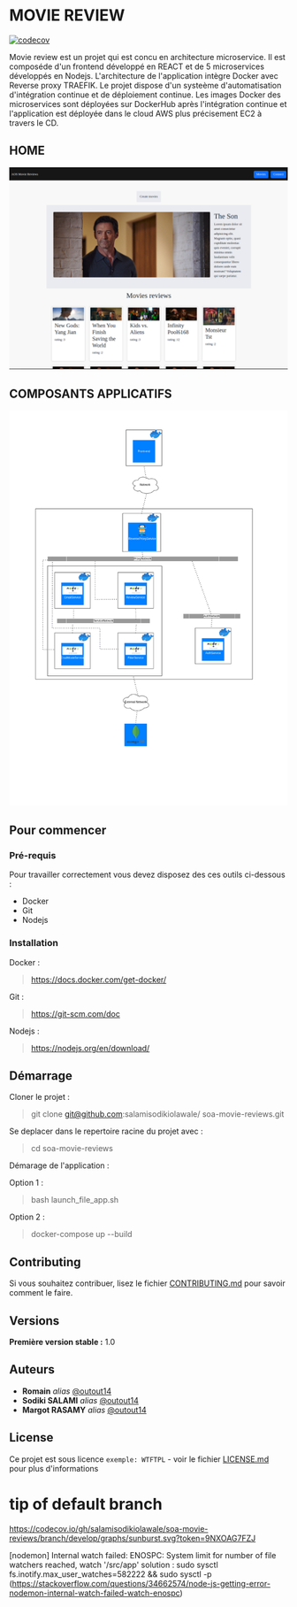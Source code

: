 # MOVIE REVIEW

[![codecov](https://codecov.io/gh/salamisodikiolawale/soa-movie-reviews/branch/develop/graph/badge.svg?token=9NXOAG7FZJ)](https://codecov.io/gh/salamisodikiolawale/soa-movie-reviews)


Movie review est un projet qui est concu en architecture microservice.
Il est composéde d'un frontend développé en REACT et de 5 microservices développés en Nodejs. L'architecture de l'application intègre Docker avec Reverse proxy TRAEFIK. Le projet dispose d'un systeème d'automatisation d'intégration continue et de déploiement continue.
Les images Docker des microservices sont déployées sur DockerHub après l'intégration continue et l'application est déployée dans le cloud AWS plus précisement EC2 à travers le CD.

## HOME

![alt text](https://github.com/salamisodikiolawale/soa-movie-reviews/blob/develop/interface.png?raw=true)


## COMPOSANTS APPLICATIFS

![alt text](https://github.com/salamisodikiolawale/soa-movie-reviews/blob/develop/Architecture_composants.png?raw=true)

## Pour commencer


### Pré-requis
Pour travailler correctement vous devez disposez des ces outils ci-dessous :

- Docker
- Git
- Nodejs


### Installation

Docker : 
> https://docs.docker.com/get-docker/

Git :
> https://git-scm.com/doc

Nodejs :

> https://nodejs.org/en/download/


## Démarrage

Cloner le projet : 

> git clone git@github.com:salamisodikiolawale/
soa-movie-reviews.git

Se deplacer dans le repertoire racine du projet avec :
> cd soa-movie-reviews

Démarage de l'application :

Option 1 : 
> bash launch_file_app.sh

Option 2 :
> docker-compose up --build 


## Contributing

Si vous souhaitez contribuer, lisez le fichier [CONTRIBUTING.md](https://github.com/salamisodikiolawale/soa-movie-reviews#contributing.md) pour savoir comment le faire.

## Versions
**Première version stable :** 1.0

## Auteurs
* **Romain** _alias_ [@outout14](https://github.com/outout14)
* **Sodiki SALAMI** _alias_ [@outout14](https://github.com/salamisodikiolawale)
* **Margot RASAMY** _alias_ [@outout14](https://github.com/outout14)


## License

Ce projet est sous licence ``exemple: WTFTPL`` - voir le fichier [LICENSE.md](LICENSE.md) pour plus d'informations



# tip of default branch
https://codecov.io/gh/salamisodikiolawale/soa-movie-reviews/branch/develop/graphs/sunburst.svg?token=9NXOAG7FZJ


[nodemon] Internal watch failed: ENOSPC: System limit for number of file watchers reached, watch '/src/app'
solution : sudo sysctl fs.inotify.max_user_watches=582222 && sudo sysctl -p (https://stackoverflow.com/questions/34662574/node-js-getting-error-nodemon-internal-watch-failed-watch-enospc)


